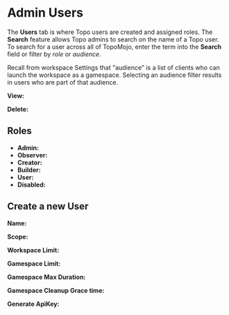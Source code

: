 # Admin Users

The **Users** tab is where Topo users are created and assigned roles. The **Search** feature allows Topo admins to search on the name of a Topo user. To search for a user across all of TopoMojo, enter the term into the **Search** field or filter by *role* or *audience*. 

Recall from workspace Settings that "audience" is a list of clients who can launch the workspace as a gamespace. Selecting an audience filter results in users who are part of that audience.

**View:** 

**Delete:**

## Roles

- **Admin:**
- **Observer:**
- **Creator:**
- **Builder:**
- **User:**
- **Disabled:** 

## Create a new User

**Name:**

**Scope:**

**Workspace Limit:**

**Gamespace Limit:**

**Gamespace Max Duration:**

**Gamespace Cleanup Grace time:**

**Generate ApiKey:**
